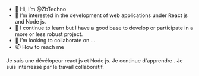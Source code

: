 - 👋 Hi, I’m @ZbTechno
- 👀 I’m interested in the development of web applications under React js and Node js.
- 🌱 I continue to learn but I have a good base to develop or participate in a more or less robust project.
- 💞️ I’m looking to collaborate on ...
- 📫 How to reach me 

<!---
ZbTechno/ZbTechno is a ✨ special ✨ repository because its `README.md` (this file) appears on your GitHub profile.
You can click the Preview link to take a look at your changes.
--->
Je suis  une dévélopeur react js et Node js.
Je continue d'apprendre .
Je suis interressé par  le travail collaboratif.
